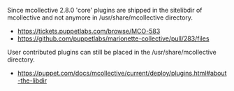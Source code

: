 Since mcollective 2.8.0 'core' plugins are shipped in the sitelibdir of
mcollective and not anymore in /usr/share/mcollective directory.

* <https://tickets.puppetlabs.com/browse/MCO-583>
* <https://github.com/puppetlabs/marionette-collective/pull/283/files>

User contributed plugins can still be placed in the /usr/share/mcollective
directory.

* <https://puppet.com/docs/mcollective/current/deploy/plugins.html#about-the-libdir>
